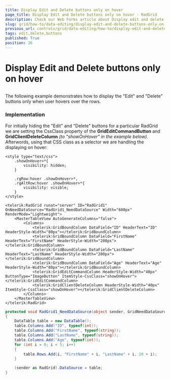 ```yaml
---
title: Display Edit and Delete buttons only on hover
page_title: Display Edit and Delete buttons only on hover - RadGrid
description: Check our Web Forms article about Display edit and delete buttons only on hover.
slug: grid/how-to/data-editing/display-edit-and-delete-buttons-only-on-hover
previous_url: controls/grid/data-editing/how-to/display-edit-and-delete-buttons-only-on-hover
tags: edit,delete,buttons
published: True
position: 26
---
```


# Display Edit and Delete buttons only on hover



##

The following example demonstrates how to display the "Edit" and "Delete" buttons only when user hovers over the rows.


### Implementation

For initially hiding the "Edit" and "Delete" buttons for a particular RadGrid we are setting the CssClass property of the **GridEditCommandButton** and **GridClientDeleteColumn** _(to "showOnHover" in the example below)_. Afterwords, using that CSS class as a selector we are handling the displaying on hover:


````ASP.NET
<style type="text/css">
    .showOnHover>*{
	    visibility: hidden;
    }

    .rgRow:hover .showOnHover>*,
    .rgAltRow:hover .showOnHover>*{
	    visibility: visible;
    }
</style>		

<telerik:RadGrid runat="server" ID="RadGrid1" OnNeedDataSource="RadGrid1_NeedDataSource" Width="600px" RenderMode="Lightweight">			
	<MasterTableView AutoGenerateColumns="false">                
		<Columns>
			<telerik:GridBoundColumn DataField="ID" HeaderText="ID" HeaderStyle-Width="80px"></telerik:GridBoundColumn>
			<telerik:GridBoundColumn DataField="FirstName" HeaderText="FirstName" HeaderStyle-Width="200px"></telerik:GridBoundColumn>
			<telerik:GridBoundColumn DataField="LastName" HeaderText="LastName" HeaderStyle-Width="200px"></telerik:GridBoundColumn>
			<telerik:GridBoundColumn DataField="Age" HeaderText="Age" HeaderStyle-Width="80px"></telerik:GridBoundColumn>
            <telerik:GridEditCommandColumn HeaderStyle-Width="40px" ButtonType="ImageButton" ItemStyle-CssClass="showOnHover"></telerik:GridEditCommandColumn>
			<telerik:GridClientDeleteColumn HeaderStyle-Width="40px" ItemStyle-CssClass="showOnHover"></telerik:GridClientDeleteColumn>
		</Columns>
	</MasterTableView>
</telerik:RadGrid>
````
````C#
protected void RadGrid1_NeedDataSource(object sender, GridNeedDataSourceEventArgs e)
{
	DataTable table = new DataTable();
	table.Columns.Add("ID", typeof(int));
	table.Columns.Add("FirstName", typeof(string));
	table.Columns.Add("LastName", typeof(string));
	table.Columns.Add("Age", typeof(int));
	for (int i = 0; i < 5; i++)
	{
		table.Rows.Add(i, "FirstName" + i, "LastName" + i, 20 + i);
	}

	(sender as RadGrid).DataSource = table;
}
````

